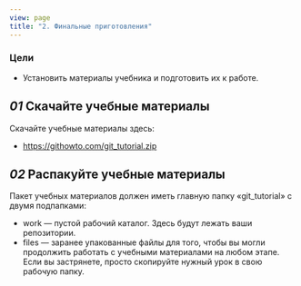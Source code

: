 ```yaml
---
view: page
title: "2. Финальные приготовления"
---
```


<h3>Цели</h3>

<ul><li>Установить материалы учебника и подготовить их к работе.</li></ul>

<h2><em>01</em> Скачайте учебные материалы</h2>

<p>Скачайте учебные материалы здесь:</p>

<ul>
<li><a href="https://githowto.com/git_tutorial.zip" target="_blank">https://githowto.com/git_tutorial.zip</a></li>
</ul>

<h2><em>02</em> Распакуйте учебные материалы</h2>

<p>Пакет учебных материалов должен иметь главную папку «git_tutorial» с двумя подпапками:</p>

<ul>
<li>work — пустой рабочий каталог.  Здесь будут лежать ваши репозитории.</li>
<li>files — заранее упакованные файлы для того, чтобы вы могли продолжить работать с учебными материалами на любом этапе.  Если вы застрянете, просто скопируйте нужный урок в свою рабочую папку.</li>
</ul>